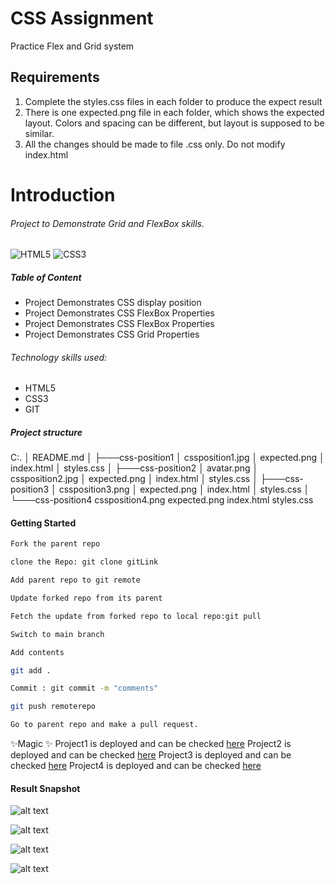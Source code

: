 # CSS Assignment

Practice Flex and Grid system

## Requirements

1. Complete the styles.css files in each folder to produce the expect result
2. There is one expected.png file in each folder, which shows the expected layout. Colors and spacing can be different, but layout is supposed to be similar.
3. All the changes should be made to file .css only. Do not modify index.html



# Introduction
###### Project to Demonstrate Grid and FlexBox skills.

![HTML5](https://img.shields.io/badge/html5-%23E34F26.svg?style=for-the-badge&logo=html5&logoColor=white)
![CSS3](https://img.shields.io/badge/css3-%231572B6.svg?style=for-the-badge&logo=css3&logoColor=white)
##### Table of Content

- Project Demonstrates CSS display position
- Project Demonstrates CSS FlexBox Properties
- Project Demonstrates CSS FlexBox Properties
- Project Demonstrates CSS Grid Properties

###### Technology skills used:
- HTML5
- CSS3
- GIT

##### Project structure
C:.
│   README.md
│
├───css-position1
│       cssposition1.jpg
│       expected.png
│       index.html
│       styles.css
│
├───css-position2
│       avatar.png
│       cssposition2.jpg
│       expected.png
│       index.html
│       styles.css
│
├───css-position3
│       cssposition3.png
│       expected.png
│       index.html
│       styles.css
│
└───css-position4
        cssposition4.png
        expected.png
        index.html
        styles.css

#### Getting Started

```sh
Fork the parent repo
```
```sh
clone the Repo: git clone gitLink
```
```sh
Add parent repo to git remote
```
```sh
Update forked repo from its parent
```
```sh
Fetch the update from forked repo to local repo:git pull
```
```sh
Switch to main branch
```
```sh
Add contents
```
```sh
git add .
```
```sh
Commit : git commit -m "comments"
```
```sh
git push remoterepo
```
```sh
Go to parent repo and make a pull request.
```

 ✨Magic ✨
Project1 is deployed and can be checked [here](https://melodious-tanuki-0de6cd.netlify.app/) 
Project2 is deployed and can be checked [here](https://preeminent-brioche-b31fd8.netlify.app/) 
Project3 is deployed and can be checked [here](https://extraordinary-maamoul-67f871.netlify.app) 
Project4 is deployed and can be checked [here](https://gleeful-pithivier-39ccb4.netlify.app/) 

#### Result Snapshot

![alt text](https://github.com/smitha-2020/fs13-css-position/blob/main/css-position1/cssposition1.jpg)

![alt text](https://github.com/smitha-2020/fs13-css-position/blob/main/css-position2/cssposition2.jpg)

![alt text](https://github.com/smitha-2020/fs13-css-position/blob/main/css-position3/cssposition3.png)

![alt text](https://github.com/smitha-2020/fs13-css-position/blob/main/css-position4/cssposition4.png)
